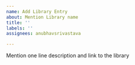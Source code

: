 ```yaml
---
name: Add Library Entry
about: Mention Library name
title: ''
labels: ''
assignees: anubhavsrivastava

---
```


Mention one line description and link to the library
